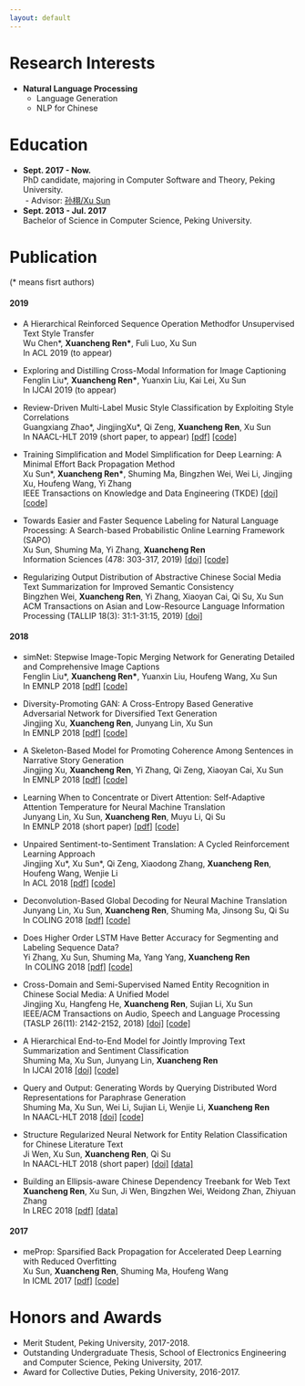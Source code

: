 ```yaml
---
layout: default
---
```


# Research Interests

* **Natural Language Processing**
  * Language Generation
  * NLP for Chinese

# Education

- **Sept. 2017 - Now.**  
  PhD candidate, majoring in Computer Software and Theory, Peking University.  
  - Advisor: [孙栩/Xu Sun](https://xusun.org)
- **Sept. 2013 - Jul. 2017**  
  Bachelor of Science in Computer Science, Peking University.

# Publication

(\* means fisrt authors)

#### 2019

* A Hierarchical Reinforced Sequence Operation Methodfor Unsupervised Text Style Transfer  
  Wu Chen\*, **Xuancheng Ren\***, Fuli Luo, Xu Sun  
  In ACL 2019 (to appear)  

* Exploring and Distilling Cross-Modal Information for Image Captioning  
  Fenglin Liu\*, **Xuancheng Ren\***, Yuanxin Liu, Kai Lei, Xu Sun  
  In IJCAI 2019 (to appear)  

* Review-Driven Multi-Label Music Style Classification by Exploiting Style Correlations  
  Guangxiang Zhao\*, JingjingXu\*, Qi Zeng, **Xuancheng Ren**, Xu Sun  
  In NAACL-HLT 2019 (short paper, to appear) [[pdf]](https://arxiv.org/abs/1808.07604) [[code]](https://github.com/lancopku/RMSC)

* Training Simplification and Model Simplification for Deep Learning: A Minimal Effort Back Propagation Method  
  Xu Sun\*, **Xuancheng Ren\***, Shuming Ma, Bingzhen Wei, Wei Li, Jingjing Xu, Houfeng Wang, Yi Zhang  
  IEEE Transactions on Knowledge and Data Engineering (TKDE) [[doi]](https://doi.org/10.1109/TKDE.2018.2883613) [[code]](https://github.com/lancopku/meSimp)

* Towards Easier and Faster Sequence Labeling for Natural Language Processing: A Search-based Probabilistic Online Learning Framework (SAPO)  
  Xu Sun, Shuming Ma, Yi Zhang, **Xuancheng Ren**  
  Information Sciences (478: 303-317, 2019) [[doi]](https://doi.org/10.1016/j.ins.2018.11.025) [[code]](https://github.com/lancopku/SAPO)

* Regularizing Output Distribution of Abstractive Chinese Social Media Text Summarization for Improved Semantic Consistency  
  Bingzhen Wei, **Xuancheng Ren**, Yi Zhang, Xiaoyan Cai, Qi Su, Xu Sun  
  ACM Transactions on Asian and Low-Resource Language Information Processing (TALLIP 18(3): 31:1-31:15, 2019) [[doi]](https://doi.org/10.1145/3314934)

#### 2018

* simNet: Stepwise Image-Topic Merging Network for Generating Detailed and Comprehensive Image Captions  
  Fenglin Liu\*, **Xuancheng Ren\***, Yuanxin Liu, Houfeng Wang, Xu Sun  
  In EMNLP 2018 [[pdf]](http://aclweb.org/anthology/D18-1013) [[code]](https://github.com/lancopku/simNet)
  
* Diversity-Promoting GAN: A Cross-Entropy Based Generative Adversarial Network for Diversified Text Generation  
  Jingjing Xu, **Xuancheng Ren**, Junyang Lin, Xu Sun  
  In EMNLP 2018 [[pdf]](http://aclweb.org/anthology/D18-1428) [[code]](https://github.com/lancopku/DPGAN)
  
* A Skeleton-Based Model for Promoting Coherence Among Sentences in Narrative Story Generation  
  Jingjing Xu, **Xuancheng Ren**, Yi Zhang, Qi Zeng, Xiaoyan Cai, Xu Sun  
  In EMNLP 2018 [[pdf]](http://aclweb.org/anthology/D18-1462) [[code]](https://github.com/lancopku/Skeleton-Based-Generation-Model)
  
* Learning When to Concentrate or Divert Attention: Self-Adaptive Attention Temperature for Neural Machine Translation  
  Junyang Lin, Xu Sun, **Xuancheng Ren**, Muyu Li, Qi Su  
  In EMNLP 2018 (short paper) [[pdf]](http://aclweb.org/anthology/D18-1331) [[code]](https://github.com/lancopku/SACT)

* Unpaired Sentiment-to-Sentiment Translation: A Cycled Reinforcement Learning Approach  
  Jingjing Xu*, Xu Sun*, Qi Zeng, Xiaodong Zhang, **Xuancheng Ren**, Houfeng Wang, Wenjie Li  
  In ACL 2018 [[pdf]](http://aclweb.org/anthology/P18-1090) [[code]](https://github.com/lancopku/Unpaired-Sentiment-Translation)

* Deconvolution-Based Global Decoding for Neural Machine Translation  
  Junyang Lin, Xu Sun, **Xuancheng Ren**, Shuming Ma, Jinsong Su, Qi Su  
  In COLING 2018 [[pdf]](http://aclweb.org/anthology/C18-1276) [[code]](https://github.com/lancopku/DeconvDec)
  
* Does Higher Order LSTM Have Better Accuracy for Segmenting and Labeling Sequence Data?  
  Yi Zhang, Xu Sun, Shuming Ma, Yang Yang, **Xuancheng Ren**  
  In COLING 2018 [[pdf]](http://aclweb.org/anthology/C18-1061) [[code]](https://github.com/lancopku/Multi-Order-LSTM)

* Cross-Domain and Semi-Supervised Named Entity Recognition in Chinese Social Media: A Unified Model  
  Jingjing Xu, Hangfeng He, **Xuancheng Ren**, Sujian Li, Xu Sun  
  IEEE/ACM Transactions on Audio, Speech and Language Processing (TASLP 26(11): 2142-2152, 2018) [[doi]](https://doi.org/10.1109/TASLP.2018.2856625) [[code]](https://github.com/lancopku/ChineseNER)

* A Hierarchical End-to-End Model for Jointly Improving Text Summarization and Sentiment Classification  
  Shuming Ma, Xu Sun, Junyang Lin, **Xuancheng Ren**  
  In IJCAI 2018 [[doi]](https://doi.org/10.24963/ijcai.2018/591) [[code]](https://github.com/lancopku/HSSC)

* Query and Output: Generating Words by Querying Distributed Word Representations for Paraphrase Generation  
  Shuming Ma, Xu Sun, Wei Li, Sujian Li, Wenjie Li, **Xuancheng Ren**  
  In NAACL-HLT 2018 [[doi]](https://doi.org/10.18653/v1/N18-1018) [[code]](https://github.com/lancopku/WEAN)

* Structure Regularized Neural Network for Entity Relation Classification for Chinese Literature Text  
  Ji Wen, Xu Sun, **Xuancheng Ren**, Qi Su  
  In NAACL-HLT 2018 (short paper) [[doi]](https://doi.org/10.18653/v1/N18-2059) [[data]](http://anthology.aclweb.org/attachments/N/N18/N18-2059.Datasets.zip)

* Building an Ellipsis-aware Chinese Dependency Treebank for Web Text  
  **Xuancheng Ren**, Xu Sun, Ji Wen, Bingzhen Wei, Weidong Zhan, Zhiyuan Zhang  
  In LREC 2018  [[pdf]](http://www.lrec-conf.org/proceedings/lrec2018/pdf/297.pdf) [[data]](https://github.com/lancopku/Chinese-Dependency-Treebank-with-Ellipsis)
  
#### 2017
* meProp: Sparsified Back Propagation for Accelerated Deep Learning with Reduced Overfitting  
  Xu Sun, **Xuancheng Ren**, Shuming Ma, Houfeng Wang  
  In ICML 2017 [[pdf]](http://proceedings.mlr.press/v70/sun17c/sun17c.pdf) [[code]](https://github.com/lancopku/meProp)


# Honors and Awards

* Merit Student, Peking University, 2017-2018.
* Outstanding Undergraduate Thesis, School of Electronics Engineering and Computer Science, Peking University, 2017.
* Award for Collective Duties, Peking University, 2016-2017. 
